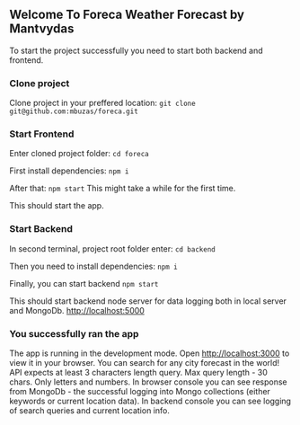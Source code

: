 ## Welcome To Foreca Weather Forecast by Mantvydas

To start the project successfully you need to start both backend and frontend.

### Clone project
Clone project in your preffered location:
`git clone git@github.com:mbuzas/foreca.git`

### Start Frontend

Enter cloned project folder:
`cd foreca`

First install dependencies:
`npm i`

After that:
`npm start`
This might take a while for the first time.

This should start the app.

### Start Backend

In second terminal, project root folder enter:
`cd backend`

Then you need to install dependencies:
`npm i`

Finally, you can start backend
`npm start`

This should start backend node server for data logging both in local server and MongoDb.
[http://localhost:5000](http://localhost:5000)


### You successfully ran the app
The app is running in the development mode.
Open [http://localhost:3000](http://localhost:3000) to view it in your browser.
You can search for any city forecast in the world!
API expects at least 3 characters length query. Max query length - 30 chars. Only letters and numbers.
In browser console you can see response from MongoDb - the successful logging into Mongo collections (either keywords or current location data).
In backend console you can see logging of search queries and current location info.


